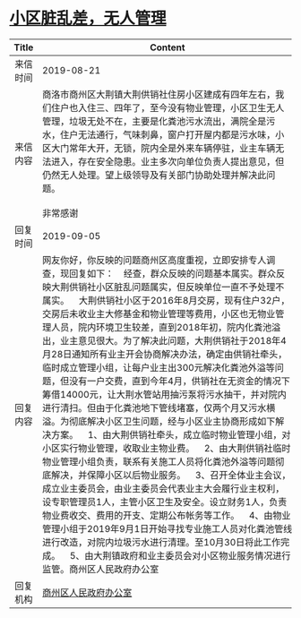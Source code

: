 # [小区脏乱差，无人管理](http://www.shangluo.gov.cn/zmhd/ldxxxx.jsp?urltype=leadermail.LeaderMailContentUrl&wbtreeid=1112&leadermailid=5411)

| Title |                                                                                                                                                                                                                                                                                                                                               Content                                                                                                                                                                                                                                                                                                                                               |
|:-----:|-----------------------------------------------------------------------------------------------------------------------------------------------------------------------------------------------------------------------------------------------------------------------------------------------------------------------------------------------------------------------------------------------------------------------------------------------------------------------------------------------------------------------------------------------------------------------------------------------------------------------------------------------------------------------------------------------------|
| 来信时间  | 2019-08-21                                                                                                                                                                                                                                                                                                                                                                                                                                                                                                                                                                                                                                                                                          |
| 来信内容  | 商洛市商州区大荆镇大荆供销社住房小区建成有四年左右，我们住户也入住三、四年了，至今没有物业管理，小区卫生无人管理，垃圾无处不在，主要是化粪池污水流出，满院全是污水，住户无法通行，气味刺鼻，窗户打开屋内都是污水味，小区大门常年大开，无锁，院内全是外来车辆停驻，业主车辆无法进入，存在安全隐患。业主多次向单位负责人提出意见，但仍然无人处理。望上级领导及有关部门协助处理并解决此问题。                                                                                                          非常感谢                                                                                                                                                                                                                                                                                                                                                                                         |
| 回复时间  | 2019-09-05                                                                                                                                                                                                                                                                                                                                                                                                                                                                                                                                                                                                                                                                                          |
| 回复内容  | 网友你好，你反映的问题商州区高度重视，立即安排专人调查，现回复如下：    经查，群众反映的问题基本属实。群众反映大荆供销社小区脏乱问题属实，但反映单位一直不予处理不属实。    大荆供销社小区于2016年8月交房，现有住户32户，交房后未收业主大修基金和物业管理等费用，小区也无物业管理人员，院内环境卫生较差，直到2018年初，院内化粪池溢出，业主意见很大。为了解决此问题，大荆供销社于2018年4月28日通知所有业主开会协商解决办法，确定由供销社牵头，临时成立管理小组，让每户业主出300元解决化粪池外溢等问题，但没有一户交费，直到今年4月，供销社在无资金的情况下筹借14000元，让大荆水管站用抽污泵将污水抽干，并对院内进行清扫。但由于化粪池地下管线堵塞，仅两个月又污水横溢。为彻底解决小区卫生问题，经与小区业主协商形成如下解决方案。    1、由大荆供销社牵头，成立临时物业管理小组，对小区实行物业管理，收取业主物业费。    2、由大荆供销社临时物业管理小组负责，联系有关施工人员将化粪池外溢等问题彻底解决，并保障小区以后物业服务。    3、召开全体业主会议，成立业主委员会，由业主委员会代表业主大会履行业主权利，设专职管理员1人，主管小区卫生及安全。设立财务1人，负责物业费收交、费用的开支、定期公布帐务等工作。    4、由物业管理小组于2019年9月1日开始寻找专业施工人员对化粪池管线进行改造，对院内垃圾污水进行清理。至10月30日将此工作完成。    5、由大荆镇政府和业主委员会对小区物业服务情况进行监管。商州区人民政府办公室 |
| 回复机构  | [商州区人民政府办公室](../../category/agencies/商州区人民政府办公室.md)                                                                                                                                                                                                                                                                                                                                                                                                                                                                                                                                                                                                                                                 |